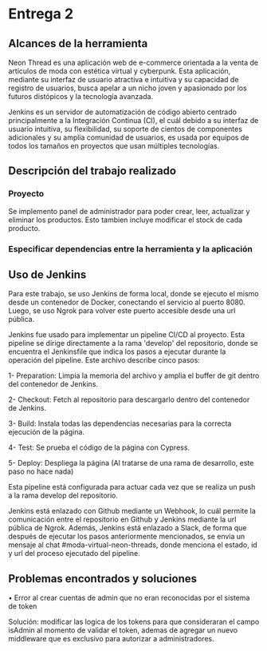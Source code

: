 # Entrega 2

## Alcances de la herramienta

Neon Thread es una aplicación web de e-commerce orientada a la venta de artículos de moda con estética virtual y cyberpunk. Esta aplicación, mediante su interfaz de usuario atractiva e intuitiva y su capacidad de registro de usuarios, busca apelar a un nicho joven y apasionado por los futuros distópicos y la tecnología avanzada.

Jenkins es un servidor de automatización de código abierto centrado principalmente a la Integración Continua (CI), el cuál debido a su interfaz de usuario intuitiva, su flexibilidad, su soporte de cientos de componentes adicionales y su amplia comunidad de usuarios, es usada por equipos de todos los tamaños en proyectos que usan múltiples tecnologías.

## Descripción del trabajo realizado

### Proyecto
Se implemento panel de administrador para poder crear, leer, actualizar y eliminar los productos. Esto tambien incluye modificar el stock de cada producto.

### Especificar dependencias entre la herramienta y la aplicación

## Uso de Jenkins

Para este trabajo, se uso Jenkins de forma local, donde se ejecuto el mismo desde un contenedor de Docker, conectando el servicio al puerto 8080. Luego, se uso Ngrok para volver este puerto accesible desde una url pública.

Jenkins fue usado para implementar un pipeline CI/CD al proyecto. Esta pipeline se dirige directamente a la rama 'develop' del repositorio, donde se encuentra el Jenkinsfile que indica los pasos a ejecutar durante la operación del pipeline. Este archivo describe cinco pasos:

1- Preparation: Limpia la memoria del archivo y amplia el buffer de git dentro del contenedor de Jenkins.

2- Checkout: Fetch al repositorio para descargarlo dentro del contenedor de Jenkins.

3- Build: Instala todas las dependencias necesarias para la correcta ejecución de la página.

4- Test: Se prueba el código de la página con Cypress.

5- Deploy: Despliega la página (Al tratarse de una rama de desarrollo, este paso no hace nada)

Esta pipeline está configurada para actuar cada vez que se realiza un push a la rama develop del repositorio.

Jenkins está enlazado con Github mediante un Webhook, lo cuál permite la comunicación entre el repositorio en Github y Jenkins mediante la url pública de Ngrok. Además, Jenkins está enlazado a Slack, de forma que después de ejecutar los pasos anteriormente mencionados, se envia un mensaje al chat #moda-virtual-neon-threads, donde menciona el estado, id y url del proceso ejecutado del pipeline.

## Problemas encontrados y soluciones
• Error al crear cuentas de admin que no eran reconocidas por el sistema de token

Solución: modificar las logica de los tokens para que consideraran el campo isAdmin al momento de validar el token, ademas de agregar un nuevo middleware que es exclusivo para autorizar a administradores.
